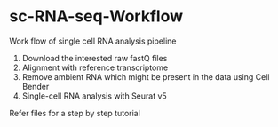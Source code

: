 # sc-RNA-seq-Workflow
Work flow of single cell RNA analysis pipeline

1. Download the interested raw fastQ files
2. Alignment with reference transcriptome
3. Remove ambient RNA which might be present in the data using Cell Bender
4. Single-cell RNA analysis with Seurat v5

Refer files for a step by step tutorial
